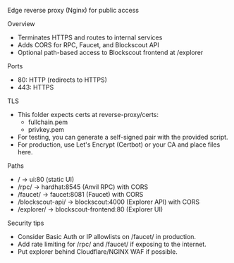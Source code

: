 Edge reverse proxy (Nginx) for public access

Overview
- Terminates HTTPS and routes to internal services
- Adds CORS for RPC, Faucet, and Blockscout API
- Optional path-based access to Blockscout frontend at /explorer

Ports
- 80: HTTP (redirects to HTTPS)
- 443: HTTPS

TLS
- This folder expects certs at reverse-proxy/certs:
  - fullchain.pem
  - privkey.pem
- For testing, you can generate a self-signed pair with the provided script.
- For production, use Let's Encrypt (Certbot) or your CA and place files here.

Paths
- /           -> ui:80 (static UI)
- /rpc/       -> hardhat:8545 (Anvil RPC) with CORS
- /faucet/    -> faucet:8081 (Faucet) with CORS
- /blockscout-api/ -> blockscout:4000 (Explorer API) with CORS
- /explorer/  -> blockscout-frontend:80 (Explorer UI)

Security tips
- Consider Basic Auth or IP allowlists on /faucet/ in production.
- Add rate limiting for /rpc/ and /faucet/ if exposing to the internet.
- Put explorer behind Cloudflare/NGINX WAF if possible.
